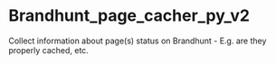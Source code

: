 # Brandhunt_page_cacher_py_v2
Collect information about page(s) status on Brandhunt - E.g. are they properly cached, etc.

